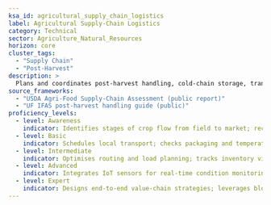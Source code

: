 ```yaml
---
ksa_id: agricultural_supply_chain_logistics
label: Agricultural Supply-Chain Logistics
category: Technical
sector: Agriculture_Natural_Resources
horizon: core
cluster_tags:
  - "Supply Chain"
  - "Post-Harvest"
description: >
  Plans and coordinates post-harvest handling, cold-chain storage, transportation, and distribution of agricultural products to minimise loss, maintain quality, and meet market timelines.
source_frameworks:
  - "USDA Agri-Food Supply-Chain Assessment (public report)"
  - "UF IFAS post-harvest handling guide (public)"
proficiency_levels:
  - level: Awareness
    indicator: Identifies stages of crop flow from field to market; recognises cold-chain importance.
  - level: Basic
    indicator: Schedules local transport; checks packaging and temperature controls.
  - level: Intermediate
    indicator: Optimises routing and load planning; tracks inventory via software; mitigates spoilage.
  - level: Advanced
    indicator: Integrates IoT sensors for real-time condition monitoring; negotiates with carriers; manages export documentation.
  - level: Expert
    indicator: Designs end-to-end value-chain strategies; leverages blockchain or traceability platforms; reduces post-harvest loss at scale.
---
```

